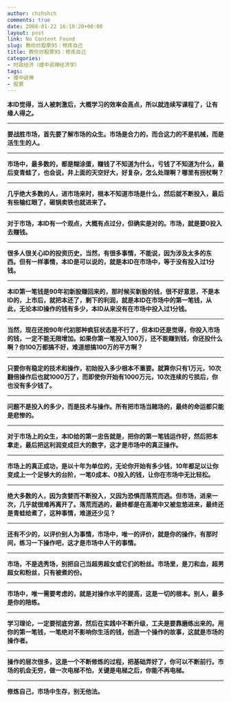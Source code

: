 ```yaml
---
author: chzhshch
comments: true
date: 2008-01-22 16:10:20+00:00
layout: post
link: No Content Found
slug: 教你炒股票95：修炼自己
title: 教你炒股票95：修炼自己
categories:
- 时政经济（缠中说禅经济学）
tags:
- 缠中说禅
- 股票
---
```


			

**本ID觉得，当人被刺激后，大概学习的效率会高点，所以就连续写课程了，让有缘人得之。**

** **

**要战胜市场，首先要了解市场的众生。市场是合力的，而合这力的不是机械，而是活生生的人。**

** **

**市场中，最多数的，都是糊涂蛋，赚钱了不知道为什么，亏钱了不知道为什么，最后变青蛙了，也会说，井上面的天空好大，好复杂，怎么处理啊？哪里有拐杖啊？**

** **

**几乎绝大多数的人，进市场来时，根本不知道市场是什么，然后就不断投入，最后有些输红眼了，砸锅卖铁也就进来了。**

** **

**对于市场，本ID有一个观点，大概有点过分，但确实是对的。市场，就是要0投入去赚钱。**

** **

**很多人很关心ID的投资历史，当然，有很多事情，不能说，因为涉及太多的东西。但有一样事情，本ID是可以说的，就是本ID在市场中，等于没有投入过1分钱。**

** **

**本ID第一笔钱是90年初新股赚回来的，那时候买新股的钱，很不好意思，不是本ID的，上市后，就把本还了，剩下的利润，就是本ID在市场中的第一笔钱，从此，无论本ID操作的钱有多少，本ID从来没有在市场中投入过1分钱。**

** **

**当然，现在还按90年代初那种疯狂状态是不行了，但本ID还是觉得，你投入市场的钱，一定不能无限增加。如果你第一笔投入100万，还不能赚到钱，你还投什么啊？你100万都搞不好，难道想搞100万的平方啊？**

** **

**只要你有稳定的技术和操作，初始投入多少根本不重要。就算你只有1万元，10次翻倍操作后也就1000万了，而即使你开始有1000万元，10次连续的亏损后，你也没有多少钱了。**

** **

**问题不是投入的多少，而是技术与操作。所有把市场当赌场的，最终的命运都只能是悲惨的。**

** **

**对于市场上的众生，本ID给的第一忠告就是，把你的第一笔钱运作好，然后把本拿走，最后把这利润变成巨大的数字，这才是市场中的真正操作。**

** **

**市场上的真正成功，是以十年为单位的，无论你开始有多少钱，10年都足以让你变成上一个足够大的台阶，一笔0成本、0投入的钱，让你在市场中无比轻松。**

** **

**绝大多数的人，因为贪婪而不断投入，又因为恐惧而落荒而逃。但市场，进来一次，几乎就很难再离开了。落荒而逃的，最终都是在高潮中又被忽悠进来，最终还是青蛙给煮了，这种事情，难道还少见？**

** **

**还有不少的，以评价别人为事情，市场中，唯一的评价，就是你的操作，有那时间，练习一下操作吧，这才是市场中人干的事情。**

** **

**市场，不是选秀场，别把自己当超男超女或它们的粉丝。市场里，是刀和血，超男超女和粉丝，只有被煮的份。**

** **

**市场中，唯一需要考虑的，就是对操作水平的提高，这是一切的根本。别人，最多是你的陪练。**

** **

**学习理论，一定要彻底穷源，然后在实践中不断升级，工夫是要靠磨练出来的。用你的第一笔钱，一笔绝对不影响你生活的钱，创造一个操作的故事，这就是市场的操作者。**

** **

**操作的层次很多，这是一个不断修炼的过程，把基础弄好了，你可以不断前行。市场的机会无穷，做一次电梯不怕，关键是电梯之后，你能不再电梯。**

** **

**修炼自己，市场中生存，别无他法。**
